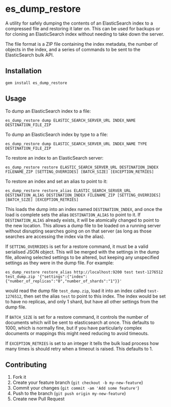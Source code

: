 # es_dump_restore

A utility for safely dumping the contents of an ElasticSearch index to a compressed file and restoring it
later on.  This can be used for backups or for cloning an ElasticSearch index without needing to take down
the server.

The file format is a ZIP file containing the index metadata, the number of objects in the index, and a
series of commands to be sent to the ElasticSearch bulk API.

## Installation

    gem install es_dump_restore

## Usage

To dump an ElasticSearch index to a file:

    es_dump_restore dump ELASTIC_SEARCH_SERVER_URL INDEX_NAME DESTINATION_FILE_ZIP

To dump an ElasticSearch index by type to a file:

    es_dump_restore dump ELASTIC_SEARCH_SERVER_URL INDEX_NAME TYPE DESTINATION_FILE_ZIP

To restore an index to an ElasticSearch server:

    es_dump_restore restore ELASTIC_SEARCH_SERVER_URL DESTINATION_INDEX FILENAME_ZIP [SETTING_OVERRIDES] [BATCH_SIZE] [EXCEPTION_RETRIES]

To restore an index and set an alias to point to it:

    es_dump_restore restore_alias ELASTIC_SEARCH_SERVER_URL DESTINATION_ALIAS DESTINATION_INDEX FILENAME_ZIP [SETTING_OVERRIDES] [BATCH_SIZE] [EXCEPTION_RETRIES]

This loads the dump into an index named `DESTINATION_INDEX`, and once the load
is complete sets the alias `DESTINATION_ALIAS` to point to it.  If
`DESTINATION_ALIAS` already exists, it will be atomically changed to point to
the new location.  This allows a dump file to be loaded on a running server
without disrupting searches going on on that server (as long as those searches
are accessing the index via the alias).

If `SETTING_OVERRIDES` is set for a restore command, it must be a valid
serialised JSON object.  This will be merged with the settings in the dump
file, allowing selected settings to be altered, but keeping any unspecified
settings as they were in the dump file.  For example:

    es_dump_restore restore_alias http://localhost:9200 test test-1276512 test_dump.zip '{"settings":{"index":{"number_of_replicas":"0","number_of_shards":"1"}}'

would read the dump file `test_dump.zip`, load it into an index called
`test-1276512`, then set the alias `test` to point to this index.  The index
would be set to have no replicas, and only 1 shard, but have all other settings
from the dump file.

If `BATCH_SIZE` is set for a restore command, it controls the number of
documents which will be sent to elasticsearch at once.  This defaults to 1000,
which is normally fine, but if you have particularly complex documents or
mappings this might need reducing to avoid timeouts.

If `EXCEPTION_RETRIES` is set to an integer it tells the bulk load process how
many times is should retry when a timeout is raised. This defaults to 1.

## Contributing

1. Fork it
2. Create your feature branch (`git checkout -b my-new-feature`)
3. Commit your changes (`git commit -am 'Add some feature'`)
4. Push to the branch (`git push origin my-new-feature`)
5. Create new Pull Request
